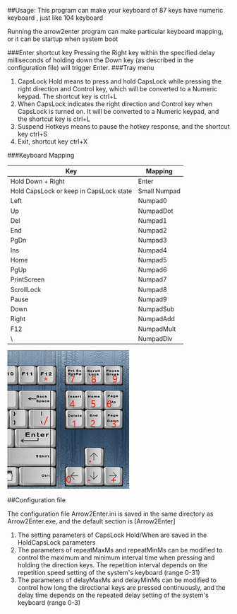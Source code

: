 ##Usage:
This program can make your keyboard of 87 keys have numeric keyboard , just like 104  keyboard

Running the arrow2enter program can make particular keyboard mapping, or it can be startup when system boot 

###Enter shortcut key
Pressing the Right key within the specified delay milliseconds of holding down the Down key (as described in the configuration file) will trigger Enter.
###Tray menu
1. CapsLock Hold means to press and hold CapsLock while pressing the right direction and Control key, which will be converted to a Numeric keypad. The shortcut key is ctrl+L
2. When CapsLock indicates the right direction and Control key when CapsLock is turned on. It will be converted to a Numeric keypad, and the shortcut key is ctrl+L
3. Suspend Hotkeys means to pause the hotkey response, and the shortcut key ctrl+S
4. Exit, shortcut key ctrl+X

###Keyboard Mapping

| Key | Mapping |
| ---- | ---- |
| Hold Down +  Right | Enter |
| Hold CapsLock or keep in CapsLock state | Small Numpad |
| Left| Numpad0 |
| Up| NumpadDot |
| Del| Numpad1 |
| End| Numpad2 |
| PgDn| Numpad3 |
| Ins| Numpad4 |
| Home| Numpad5 |
| PgUp| Numpad6 |
| PrintScreen| Numpad7 |
| ScrollLock| Numpad8 |
| Pause| Numpad9 |
| Down| NumpadSub |
| Right| NumpadAdd |
| F12 | NumpadMult |
| \ | NumpadDiv |

![keyboard](keyboard.png)

##Configuration file

The configuration file Arrow2Enter.ini is saved in the same directory as Arrow2Enter.exe, and the default section is [Arrow2Enter]
1. The setting parameters of CapsLock Hold/When are saved in the HoldCapsLock parameters
2. The parameters of repeatMaxMs and repeatMinMs can be modified to control the maximum and minimum interval time when pressing and holding the direction keys. The repetition interval depends on the repetition speed setting of the system's keyboard (range 0-31)
3. The parameters of delayMaxMs and delayMinMs can be modified to control how long the directional keys are pressed continuously, and the delay time depends on the repeated delay setting of the system's keyboard (range 0-3)

